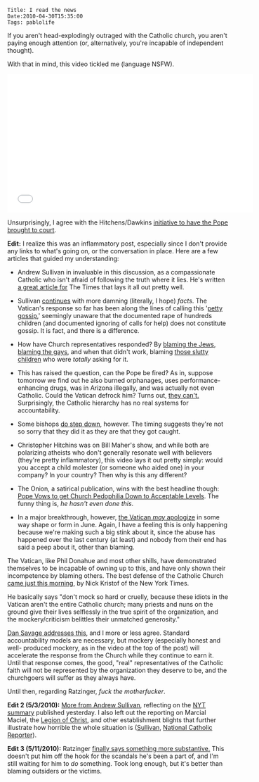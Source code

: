    Title: I read the news
    Date:2010-04-30T15:35:00
    Tags: pablolife

If you aren't head-explodingly outraged with the Catholic church, you aren't
paying enough attention (or, alternatively, you're incapable of independent
thought).

With that in mind, this video tickled me (language NSFW).

<!-- more -->

<iframe width="560" height="315" src="//www.youtube.com/embed/fHRDfut2Vx0" frameborder="0" allowfullscreen></iframe>

Unsurprisingly, I agree with the Hitchens/Dawkins [initiative to have the Pope
brought to court][1].

**Edit:** I realize this was an inflammatory post, especially since I don't
provide any links to what's going on, or the conversation in place. Here are a
few articles that guided my understanding:

* Andrew Sullivan in invaluable in this discussion, as a compassionate
Catholic who isn't afraid of following the truth where it lies. He's written
[a great article for][2] The Times that lays it all out pretty well.

* Sullivan [continues][3] with more damning (literally, I hope) _facts_. The
Vatican's response so far has been along the lines of calling this '[petty
gossip][4],' seemingly unaware that the documented rape of hundreds children
(and documented ignoring of calls for help) does not constitute gossip. It is
fact, and there is a difference.

* How have Church representatives responded? By [blaming the Jews][5],
[blaming the gays][6], and when that didn't work, blaming [those slutty
children][7] who were _totally_ asking for it.

* This has raised the question, can the Pope be fired? As in, suppose
tomorrow we find out he also burned orphanages, uses performance-enhancing
drugs, was in Arizona illegally, and was actually not even Catholic. Could the
Vatican defrock him? Turns out, [they can't.][8] Surprisingly, the Catholic
hierarchy has no real systems for accountability.

* Some bishops [do step down][9], however. The timing suggests they're not
so sorry that they did it as they are that they got caught.

* Christopher Hitchins was on Bill Maher's show, and while both are
polarizing atheists who don't generally resonate well with believers (they're
pretty inflammatory), this video lays it out pretty simply: would you accept a
child molester (or someone who aided one) in your company? In your country?
Then why is this any different?



* The Onion, a satirical publication, wins with the best headline though:
[Pope Vows to get Church Pedophilia Down to Acceptable Levels][10]. The funny
thing is, _he hasn't even done this_.

* In a major breakthrough, however, [the Vatican _may_ apologize][11] in
some way shape or form in June. Again, I have a feeling this is only happening
because we're making such a big stink about it, since the abuse has happened
over the last century (at least) and nobody from their end has said a peep
about it, other than blaming.

The Vatican, like Phil Donahue and most other shills, have demonstrated
themselves to be incapable of owning up to this, and have only shown their
incompetence by blaming others. The best defense of the Catholic Church [came
just this morning][12], by Nick Kristof of the New York Times.

He basically says "don't mock so hard or cruelly, because these idiots in the
Vatican aren't the entire Catholic church; many priests and nuns on the ground
give their lives selflessly in the true spirit of the organization, and the
mockery/criticism belittles their unmatched generosity."

[Dan Savage addresses this][13], and I more or less agree. Standard
accountability models are necessary, but mockery (especially honest and well-
produced mockery, as in the video at the top of the post) will accelerate the
response from the Church while they continue to earn it. Until that response
comes, the good, "real" representatives of the Catholic faith will not be
represented by the organization they deserve to be, and the churchgoers will
suffer as they always have.

Until then, regarding Ratzinger, _fuck the motherfucker_.

**Edit 2 (5/3/2010):** [More from Andrew Sullivan][14], reflecting on the [NYT
summary][15] published yesterday. I also left out the reporting on Marcial
Maciel, the [Legion of Christ][16], and other establishment blights that
further illustrate how horrible the whole situation is ([Sullivan][17],
[National Catholic Reporter][18]).

**Edit 3 (5/11/2010):** Ratzinger [finally says something more
substantive.][19] This doesn't put him off the hook for the scandals he's been
a part of, and I'm still waiting for him to _do_ something. Took long enough,
but it's better than blaming outsiders or the victims.


   [1]: http://www.newsweek.com/id/236934
   [2]: http://www.timesonline.co.uk/tol/comment/columnists/andrew_sullivan/article7086620.ece
   [3]: http://andrewsullivan.theatlantic.com/the_daily_dish/2010/04/the-third-strike.html
   [4]: http://www.guardian.co.uk/world/2010/mar/28/pope-benedict-sexual-abuse-scandal
   [5]: http://www.timesonline.co.uk/tol/comment/faith/article7095471.ece
   [6]: http://www.christiantelegraph.com/issue9444.html
   [7]: http://joemygod.blogspot.com/2010/04/quote-of-day-bernando-alvarez.html
   [8]: http://www.slate.com/id/2247262/
   [9]: http://www.nytimes.com/2010/04/24/world/europe/24vatican.html?hpw
   [10]: http://www.theonion.com/articles/pope-vows-to-get-church-pedophilia-down-to-accepta,17201/
   [11]: http://www.msnbc.msn.com/id/36823196/ns/world_news-europe/
   [12]: http://www.nytimes.com/2010/05/02/opinion/02kristof.html?ref=opinion
   [13]: http://slog.thestranger.com/slog/archives/2010/05/02/mockery-has-its-role-to-play-nick
   [14]: http://andrewsullivan.theatlantic.com/the_daily_dish/2010/05/it-isnt-prudent.html
   [15]: http://www.nytimes.com/2010/05/03/world/europe/03maciel.html?hp=&pagewanted=all
   [16]: http://en.wikipedia.org/wiki/Legion_of_Christ
   [17]: http://andrewsullivan.theatlantic.com/the_daily_dish/2010/04/the-vaticans-watergate-follow-the-money.html
   [18]: http://ncronline.org/news/accountability/money-paved-way-maciels-influence-vatican
   [19]: http://www.huffingtonpost.com/2010/05/11/pope-sex-abuse-scandal-bo_n_571314.html
